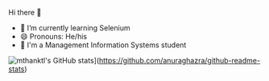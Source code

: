 Hi there 👋

- 🌱 I’m currently learning Selenium
- 😄 Pronouns: He/his
- 🏫 I'm a Management Information Systems student

![mthanktl's GitHub stats](https://github-readme-stats.vercel.app/api?username=mthanktl)](https://github.com/anuraghazra/github-readme-stats)




